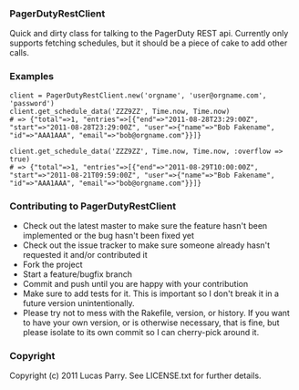 ### PagerDutyRestClient

Quick and dirty class for talking to the PagerDuty REST api. Currently only supports fetching schedules, but it should be a piece of cake to add other calls.

### Examples

    client = PagerDutyRestClient.new('orgname', 'user@orgname.com', 'password')
    client.get_schedule_data('ZZZ9ZZ', Time.now, Time.now)
    # => {"total"=>1, "entries"=>[{"end"=>"2011-08-28T23:29:00Z", "start"=>"2011-08-28T23:29:00Z", "user"=>{"name"=>"Bob Fakename", "id"=>"AAA1AAA", "email"=>"bob@orgname.com"}}]}

    client.get_schedule_data('ZZZ9ZZ', Time.now, Time.now, :overflow => true)
    # => {"total"=>1, "entries"=>[{"end"=>"2011-08-29T10:00:00Z", "start"=>"2011-08-21T09:59:00Z", "user"=>{"name"=>"Bob Fakename", "id"=>"AAA1AAA", "email"=>"bob@orgname.com"}}]}

### Contributing to PagerDutyRestClient

* Check out the latest master to make sure the feature hasn't been implemented or the bug hasn't been fixed yet
* Check out the issue tracker to make sure someone already hasn't requested it and/or contributed it
* Fork the project
* Start a feature/bugfix branch
* Commit and push until you are happy with your contribution
* Make sure to add tests for it. This is important so I don't break it in a future version unintentionally.
* Please try not to mess with the Rakefile, version, or history. If you want to have your own version, or is otherwise necessary, that is fine, but please isolate to its own commit so I can cherry-pick around it.

### Copyright

Copyright (c) 2011 Lucas Parry. See LICENSE.txt for
further details.

